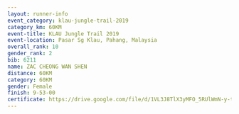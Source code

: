 ```yaml
---
layout: runner-info 
event_category: klau-jungle-trail-2019 
category_km: 60KM 
event-title: KLAU Jungle Trail 2019 
event-location: Pasar Sg Klau, Pahang, Malaysia 
overall_rank: 10
gender_rank: 2
bib: 6211
name: ZAC CHEONG WAN SHEN
distance: 60KM
category: 60KM
gender: Female
finish: 9-53-00
certificate: https://drive.google.com/file/d/1VL3J8TlX3yMFO_5RUlWmN-y-tS2crNqQ/view?usp=sharing
---
```

